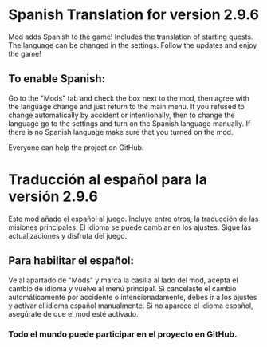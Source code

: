 # Spanish Translation for version 2.9.6
Mod adds Spanish to the game!
Includes the translation of starting quests.
The language can be changed in the settings.
Follow the updates and enjoy the game!

## To enable Spanish:
Go to the "Mods" tab and check the box next to the mod, then agree with the language change and just return to the main menu.
If you refused to change automatically by accident or intentionally, then to change the language go to the settings and turn on the Spanish language manually.
If there is no Spanish language make sure that you turned on the mod.

Everyone can help the project on GitHub.

# Traducción al español para la versión 2.9.6
Este mod añade el español al juego.
Incluye entre otros, la traducción de las misiones principales.
El idioma se puede cambiar en los ajustes.
Sigue las actualizaciones y disfruta del juego.

## Para habilitar el español:
Ve al apartado de "Mods" y marca la casilla al lado del mod, acepta el cambio de idioma y vuelve al menú principal.
Si cancelaste el cambio automáticamente por accidente o intencionadamente, debes ir a los ajustes y activar el idioma español manualmente.
Si no aparece el idioma español, asegúrate de que el mod esté activado.

### Todo el mundo puede participar en el proyecto en GitHub.
